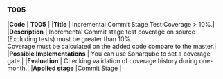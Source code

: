 ### T005

|**Code**           | **T005** |
|**Title**          | Incremental Commit Stage Test Coverage > 10%.|
|**Description**    | Incremental Commit stage test coverage on source (Excluding tests) must be greater than 10%. <br>Coverage must be calculated on the added code compare to the master.|
|**Possible Implementations** | You can use Sonarqube to set a coverage gate.|
|**Evaluation**     | Checking validation of coverage history during one-month.|
|**Applied stage**  |Commit Stage |
